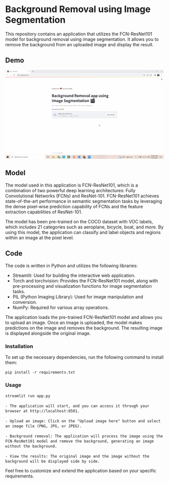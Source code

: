 # Background Removal using Image Segmentation

This repository contains an application that utilizes the FCN-ResNet101 model for background removal using image segmentation. It allows you to remove the background from an uploaded image and display the result.

## Demo

![Demo](Bg_remover.gif)

## Model

The model used in this application is FCN-ResNet101, which is a combination of two powerful deep learning architectures: Fully Convolutional Networks (FCNs) and ResNet-101. FCN-ResNet101 achieves state-of-the-art performance in semantic segmentation tasks by leveraging the dense pixel-wise prediction capability of FCNs and the feature extraction capabilities of ResNet-101.

The model has been pre-trained on the COCO dataset with VOC labels, which includes 21 categories such as aeroplane, bicycle, boat, and more. By using this model, the application can classify and label objects and regions within an image at the pixel level.

## Code

The code is written in Python and utilizes the following libraries:

- Streamlit: Used for building the interactive web application.
- Torch and torchvision: Provides the FCN-ResNet101 model, along with pre-processing and visualization functions for image segmentation tasks.
- PIL (Python Imaging Library): Used for image manipulation and conversion.
- NumPy: Required for various array operations.

The application loads the pre-trained FCN-ResNet101 model and allows you to upload an image. Once an image is uploaded, the model makes predictions on the image and removes the background. The resulting image is displayed alongside the original image.

### Installation

To set up the necessary dependencies, run the following command to install them:

    pip install -r requirements.txt

### Usage

    streamlit run app.py

    - The application will start, and you can access it through your browser at http://localhost:8501.

    - Upload an image: Click on the "Upload image here" button and select an image file (PNG, JPG, or JPEG).

    - Background removal: The application will process the image using the FCN-ResNet101 model and remove the background, generating an image without the background.

    - View the results: The original image and the image without the background will be displayed side by side.

Feel free to customize and extend the application based on your specific requirements.




